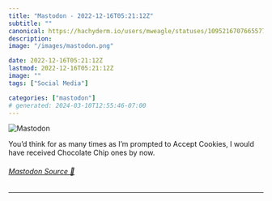 ```yaml
---
title: "Mastodon - 2022-12-16T05:21:12Z"
subtitle: ""
canonical: https://hachyderm.io/users/mweagle/statuses/109521670766557733
description:
image: "/images/mastodon.png"

date: 2022-12-16T05:21:12Z
lastmod: 2022-12-16T05:21:12Z
image: ""
tags: ["Social Media"]

categories: ["mastodon"]
# generated: 2024-03-10T12:55:46-07:00
---
```

![Mastodon](/images/mastodon.png)

<p>You’d think for as many times as I’m prompted to Accept Cookies, I would have received Chocolate Chip ones by now.</p>


###### [Mastodon Source 🐘](https://hachyderm.io/@mweagle/109521670766557733)

___
